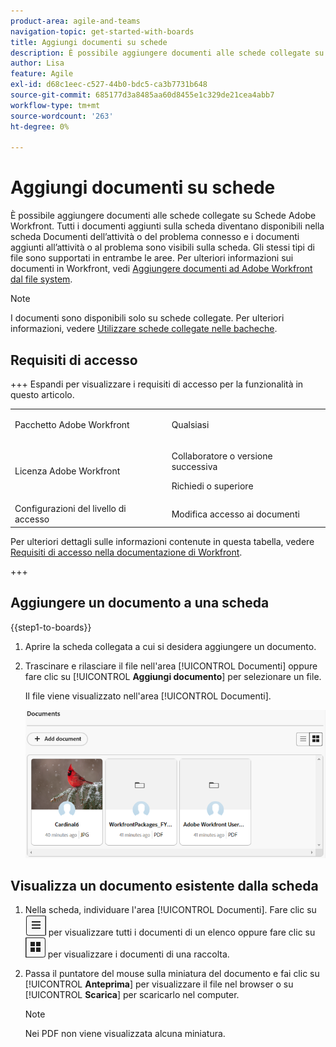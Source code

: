 ```yaml
---
product-area: agile-and-teams
navigation-topic: get-started-with-boards
title: Aggiungi documenti su schede
description: È possibile aggiungere documenti alle schede collegate su Schede Adobe Workfront.
author: Lisa
feature: Agile
exl-id: d68c1eec-c527-44b0-bdc5-ca3b7731b648
source-git-commit: 685177d3a8485aa60d8455e1c329de21cea4abb7
workflow-type: tm+mt
source-wordcount: '263'
ht-degree: 0%

---
```


# Aggiungi documenti su schede

È possibile aggiungere documenti alle schede collegate su Schede Adobe Workfront. Tutti i documenti aggiunti sulla scheda diventano disponibili nella scheda Documenti dell’attività o del problema connesso e i documenti aggiunti all’attività o al problema sono visibili sulla scheda. Gli stessi tipi di file sono supportati in entrambe le aree. Per ulteriori informazioni sui documenti in Workfront, vedi [Aggiungere documenti ad Adobe Workfront dal file system](/help/quicksilver/documents/adding-documents-to-workfront/add-documents-from-file-system.md).

>[!NOTE]
>
>I documenti sono disponibili solo su schede collegate. Per ulteriori informazioni, vedere [Utilizzare schede collegate nelle bacheche](/help/quicksilver/agile/get-started-with-boards/connected-cards.md).

## Requisiti di accesso

+++ Espandi per visualizzare i requisiti di accesso per la funzionalità in questo articolo.

<table style="table-layout:auto"> 
 <col> 
 <col> 
 <tbody> 
  <tr> 
   <td role="rowheader">Pacchetto Adobe Workfront</td> 
   <td> <p>Qualsiasi</p> </td> 
  </tr> 
  <tr> 
   <td role="rowheader">Licenza Adobe Workfront</td> 
   <td> 
   <p>Collaboratore o versione successiva</p> 
   <p>Richiedi o superiore</p>
   </td> 
  </tr> 
   <tr>
   <td role="rowheader">Configurazioni del livello di accesso</td>
   <td>Modifica accesso ai documenti</td>
  </tr>
 </tbody> 
</table>

Per ulteriori dettagli sulle informazioni contenute in questa tabella, vedere [Requisiti di accesso nella documentazione di Workfront](/help/quicksilver/administration-and-setup/add-users/access-levels-and-object-permissions/access-level-requirements-in-documentation.md).

+++

## Aggiungere un documento a una scheda

{{step1-to-boards}}

1. Aprire la scheda collegata a cui si desidera aggiungere un documento.
1. Trascinare e rilasciare il file nell&#39;area [!UICONTROL Documenti] oppure fare clic su [!UICONTROL **Aggiungi documento**] per selezionare un file.

   Il file viene visualizzato nell&#39;area [!UICONTROL Documenti].

   ![Documenti aggiunti alla scheda](assets/add-document-to-card.png)

## Visualizza un documento esistente dalla scheda

1. Nella scheda, individuare l&#39;area [!UICONTROL Documenti]. Fare clic su ![icona Elenco](assets/docs-list-icon.png) per visualizzare tutti i documenti di un elenco oppure fare clic su ![icona Raccolta](assets/docs-gallery-icon.png) per visualizzare i documenti di una raccolta.
1. Passa il puntatore del mouse sulla miniatura del documento e fai clic su [!UICONTROL **Anteprima**] per visualizzare il file nel browser o su [!UICONTROL **Scarica**] per scaricarlo nel computer.

   >[!NOTE]
   >
   >Nei PDF non viene visualizzata alcuna miniatura.
